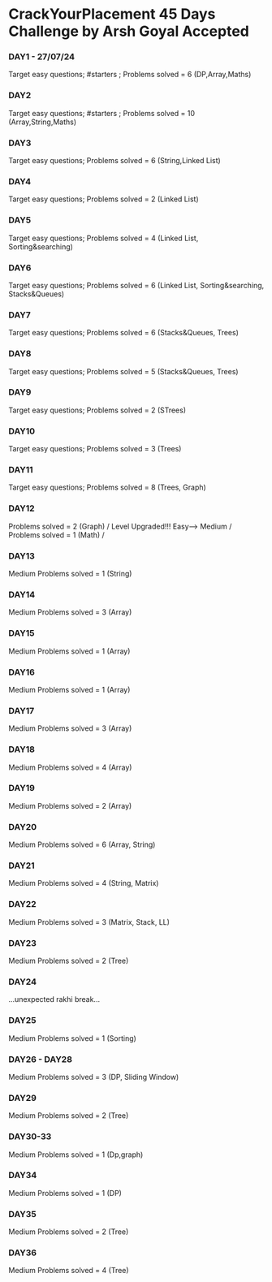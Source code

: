 # CrackYourPlacement 45 Days Challenge by Arsh Goyal Accepted

### DAY1 - 27/07/24 
Target easy questions; #starters ; Problems solved = 6 (DP,Array,Maths)

### DAY2 
Target easy questions; #starters ; Problems solved = 10 (Array,String,Maths)

### DAY3 
Target easy questions; Problems solved = 6 (String,Linked List)

### DAY4
Target easy questions; Problems solved = 2 (Linked List)

### DAY5
Target easy questions; Problems solved = 4 (Linked List, Sorting&searching)

### DAY6
Target easy questions; Problems solved = 6 (Linked List, Sorting&searching, Stacks&Queues)

### DAY7
Target easy questions; Problems solved = 6 (Stacks&Queues, Trees)

### DAY8
Target easy questions; Problems solved = 5 (Stacks&Queues, Trees)

### DAY9
Target easy questions; Problems solved = 2 (STrees)

### DAY10
Target easy questions; Problems solved = 3 (Trees)

### DAY11
Target easy questions; Problems solved = 8 (Trees, Graph)

### DAY12
Problems solved = 2 (Graph) /
Level Upgraded!!! Easy--> Medium /
Problems solved = 1 (Math) /

### DAY13
Medium Problems solved = 1 (String)

### DAY14
Medium Problems solved = 3 (Array)

### DAY15
Medium Problems solved = 1 (Array)

### DAY16
Medium Problems solved = 1 (Array)

### DAY17
Medium Problems solved = 3 (Array)

### DAY18
Medium Problems solved = 4 (Array)

### DAY19
Medium Problems solved = 2 (Array)

### DAY20
Medium Problems solved = 6 (Array, String)

### DAY21
Medium Problems solved = 4 (String, Matrix)

### DAY22
Medium Problems solved = 3 (Matrix, Stack, LL)

### DAY23
Medium Problems solved = 2 (Tree)

### DAY24
...unexpected rakhi break...

### DAY25
Medium Problems solved = 1 (Sorting)

### DAY26 - DAY28
Medium Problems solved = 3 (DP, Sliding Window)

### DAY29
Medium Problems solved = 2 (Tree)

### DAY30-33
Medium Problems solved = 1 (Dp,graph)

### DAY34
Medium Problems solved = 1 (DP)

### DAY35
Medium Problems solved = 2 (Tree)

### DAY36
Medium Problems solved = 4 (Tree)
